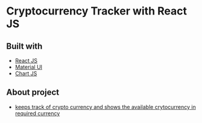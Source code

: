 # Cryptocurrency Tracker with React JS


## Built with 

- [React JS](https://reactjs.org/)
- [Material UI](https://v4.mui.com/)
- [Chart JS](https://reactchartjs.github.io/react-chartjs-2/#/)

## About project
 - [keeps track of crypto currency and shows the available crytocurrency in required currency]()
